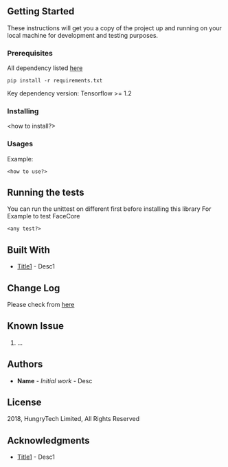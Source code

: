 # <Project Name>

<Proj Desc>

## Getting Started

These instructions will get you a copy of the project up and running on your local machine for development and testing purposes.

### Prerequisites

All dependency listed [here](<DEPENDENCY LINK>)

```
pip install -r requirements.txt
```
Key dependency version:
Tensorflow >= 1.2

### Installing

<how to install?>

### Usages
Example:
```
<how to use?>
```

## Running the tests

You can run the unittest on different first before installing this library
For Example to test FaceCore
```
<any test?>
```
## Built With

* [Title1](link1) - Desc1

## Change Log
Please check from [here](<CHANGELOG LINK>)

## Known Issue
1. ...

## Authors

* **Name** - *Initial work* - Desc

## License

2018, HungryTech Limited, All Rights Reserved

## Acknowledgments

* [Title1](link1) - Desc1
